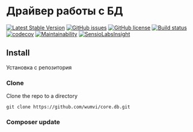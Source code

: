 # Драйвер работы с БД

[![Latest Stable Version](https://poser.pugx.org/wumvi/core.db/v/stable?format=flat-square)](https://packagist.org/packages/wumvi/core.db)
[![GitHub issues](https://img.shields.io/github/issues/wumvi/core.db.svg?style=flat-square)](https://github.com/wumvi/core.db/issues)
[![GitHub license](https://img.shields.io/github/license/wumvi/core.db.svg?style=flat-square)](https://github.com/wumvi/core.db/blob/master/LICENSE)
[![Build status](https://travis-ci.org/wumvi/core.db.svg?branch=master)](https://travis-ci.org/wumvi/core.db)
[![codecov](https://codecov.io/gh/wumvi/core.db/branch/master/graph/badge.svg)](https://codecov.io/gh/wumvi/core.db)
[![Maintainability](https://api.codeclimate.com/v1/badges/882591257784678f4478/maintainability)](https://codeclimate.com/github/wumvi/core.db/maintainability)
[![SensioLabsInsight](https://insight.sensiolabs.com/projects/6884a578-392d-4e8a-9639-4dcf92085bf8/small.png)](https://insight.sensiolabs.com/projects/6884a578-392d-4e8a-9639-4dcf92085bf8)

## Install

Установка с репозитория 

### Clone
Clone the repo to a directory
```
git clone https://github.com/wumvi/core.db.git
```

### Composer update
